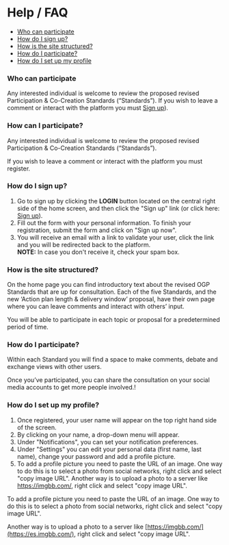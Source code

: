 # Help / FAQ

* [Who can participate](#who-can-participate)
* [How do I sign up?](#create-user)
* [How is the site structured?](#site-structure)
* [How do I participate?](#how-to-participate)
* [How do I set up my profile](#set-your-profile)

### Who can participate <a name="who-can-participate"></a>

Any interested individual is welcome to review the proposed revised Participation & Co-Creation Standards (“Standards”). If you wish to leave a comment or interact with the platform you must [Sign up](/signup)).


### How can I participate? <a name="how-can-i-participate"></a>

Any interested individual is welcome to review the proposed revised Participation & Co-Creation Standards (“Standards”).

If you wish to leave a comment or interact with the platform you must register.

### How do I sign up? <a name="create-user"></a>

1. Go to sign up by clicking the **LOGIN** button located on the central right side of the home screen, and then click the "Sign up" link (or click here: [Sign up](/signup)).
2. Fill out the form with your personal information. To finish your registration, submit the form and click on "Sign up now".
3. You will receive an email with a link to validate your user, click the link and you will be redirected back to the platform.<br>**NOTE:** In case you don't receive it, check your spam box.

### How is the site structured? <a name="site-structure"></a>

On the home page you can find introductory text about the revised OGP Standards that are up for consultation. Each of the five Standards, and the new ‘Action plan length & delivery window’ proposal, have their own page where you can leave comments and interact with others’ input. 

You will be able to participate in each topic or proposal for a predetermined period of time. 

### How do I participate? <a name="how-to-participate"></a>

Within each Standard you will find a space to make comments, debate and exchange views with other users. 

Once you’ve participated, you can share the consultation on your social media accounts to get more people involved.!

### How do I set up my profile? <a name="set-your-profile"></a>

1. Once registered, your user name will appear on the top right hand side of the screen.
2. By clicking on your name, a drop-down menu will appear.
3. Under "Notifications", you can set your notification preferences.
4. Under "Settings" you can edit your personal data (first name, last name), change your password and add a profile picture.
5. To add a profile picture you need to paste the URL of an image. One way to do this is to select a photo from social networks, right click and select "copy image URL". Another way is to upload a photo to a server like https://imgbb.com/, right click and select "copy image URL".

To add a profile picture you need to paste the URL of an image. One way to do this is to select a photo from social networks, right click and select "copy image URL".

Another way is to upload a photo to a server like [https://imgbb.com/](https://es.imgbb.com/), right click and select "copy image URL".


